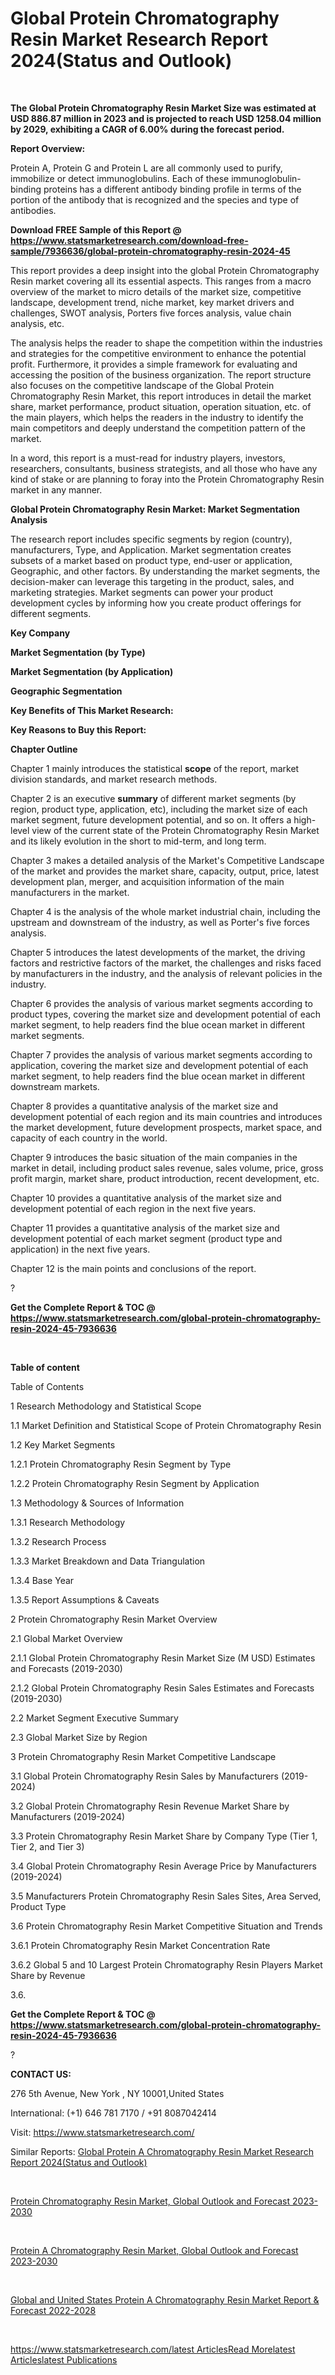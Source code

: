 <h1>Global Protein Chromatography Resin Market Research Report 2024(Status and Outlook)</h1><br/><p><strong>The Global Protein Chromatography Resin Market Size was estimated at USD 886.87 million in 2023 and is projected to reach USD 1258.04 million by 2029, exhibiting a <strong>CAGR</strong> of 6.00% during the forecast period.</strong></p>
 
 
 
 <p><strong>Report Overview:</strong></p>
 
 
 
 <p>Protein A, Protein G and Protein L are all commonly used to purify, immobilize or detect immunoglobulins. Each of these immunoglobulin-binding proteins has a different antibody binding profile in terms of the portion of the antibody that is recognized and the species and type of antibodies.</p>
 
 
 
 <p><strong>Download FREE Sample of this Report @ <a href="https://www.statsmarketresearch.com/download-free-sample/7936636/global-protein-chromatography-resin-2024-45">https://www.statsmarketresearch.com/download-free-sample/7936636/global-protein-chromatography-resin-2024-45</a></strong></p>
 
 
 
 <p>This report provides a deep insight into the global Protein Chromatography Resin market covering all its essential aspects. This ranges from a macro overview of the market to micro details of the market size, competitive landscape, development trend, niche market, key market drivers and challenges, SWOT analysis, Porters five forces analysis, value chain analysis, etc.</p>
 
 
 
 <p>The analysis helps the reader to shape the competition within the industries and strategies for the competitive environment to enhance the potential profit. Furthermore, it provides a simple framework for evaluating and accessing the position of the business organization. The report structure also focuses on the competitive landscape of the Global Protein Chromatography Resin Market, this report introduces in detail the market share, market performance, product situation, operation situation, etc. of the main players, which helps the readers in the industry to identify the main competitors and deeply understand the competition pattern of the market.</p>
 
 
 
 <p>In a word, this report is a must-read for industry players, investors, researchers, consultants, business strategists, and all those who have any kind of stake or are planning to foray into the Protein Chromatography Resin market in any manner.</p>
 
 
 
 <p><strong>Global Protein Chromatography Resin Market: Market Segmentation Analysis</strong></p>
 
 
 
 <p>The research report includes specific segments by region (country), manufacturers, Type, and Application. Market segmentation creates subsets of a market based on product type, end-user or application, Geographic, and other factors. By understanding the market segments, the decision-maker can leverage this targeting in the product, sales, and marketing strategies. Market segments can power your product development cycles by informing how you create product offerings for different segments.</p>
 
 
 
 <p><strong>Key Company</strong></p>
 
 
 
 <p><strong>Market Segmentation (by Type)</strong></p>
 
 
 
 <p><strong>Market Segmentation (<strong>by Application</strong>)</strong></p>
 
 
 
 <p><strong>Geographic Segmentation</strong></p>
 
 
 
 <p><strong>Key Benefits of This Market Research:</strong></p>
 
 
 
 <p><strong>Key <strong>Reasons to Buy</strong> this Report:</strong></p>
 
 
 
 <p><strong>Chapter Outline</strong></p>
 
 
 
 <p>Chapter 1 mainly introduces the statistical <strong>scope</strong> of the report, market division standards, and market research methods.</p>
 
 
 
 <p>Chapter 2 is an executive <strong>summary</strong> of different market segments (by region, product type, application, etc), including the market size of each market segment, future development potential, and so on. It offers a high-level view of the current state of the Protein Chromatography Resin Market and its likely evolution in the short to mid-term, and long term.</p>
 
 
 
 <p>Chapter 3 makes a detailed analysis of the Market&#39;s Competitive Landscape of the market and provides the market share, capacity, output, price, latest development plan, merger, and acquisition information of the main manufacturers in the market.</p>
 
 
 
 <p>Chapter 4 is the analysis of the whole market industrial chain, including the upstream and downstream of the industry, as well as Porter&#39;s five forces analysis.</p>
 
 
 
 <p>Chapter 5 introduces the latest developments of the market, the driving factors and restrictive factors of the market, the challenges and risks faced by manufacturers in the industry, and the analysis of relevant policies in the industry.</p>
 
 
 
 <p>Chapter 6 provides the analysis of various market segments according to product types, covering the market size and development potential of each market segment, to help readers find the blue ocean market in different market segments.</p>
 
 
 
 <p>Chapter 7 provides the analysis of various market segments according to application, covering the market size and development potential of each market segment, to help readers find the blue ocean market in different downstream markets.</p>
 
 
 
 <p>Chapter 8 provides a quantitative analysis of the market size and development potential of each region and its main countries and introduces the market development, future development prospects, market space, and capacity of each country in the world.</p>
 
 
 
 <p>Chapter 9 introduces the basic situation of the main companies in the market in detail, including product sales revenue, sales volume, price, gross profit margin, market share, product introduction, recent development, etc.</p>
 
 
 
 <p>Chapter 10 provides a quantitative analysis of the market size and development potential of each region in the next five years.</p>
 
 
 
 <p>Chapter 11 provides a quantitative analysis of the market size and development potential of each market segment (product type and application) in the next five years.</p>
 
 
 
 <p>Chapter 12 is the main points and conclusions of the report.</p>
 
 
 
 <p>? </p>
 
 
 
 <div><b>Get the Complete Report & TOC @ <a href="https://www.statsmarketresearch.com/global-protein-chromatography-resin-2024-45-7936636">https://www.statsmarketresearch.com/global-protein-chromatography-resin-2024-45-7936636</a></b></div>
 
 
 
 <p><br />
 
 <b>Table of content</b></p>
 
 
 
 <p>Table of Contents<br />
 
 1 Research Methodology and Statistical Scope<br />
 
 1.1 Market Definition and Statistical Scope of Protein Chromatography Resin<br />
 
 1.2 Key Market Segments<br />
 
 1.2.1 Protein Chromatography Resin Segment by Type<br />
 
 1.2.2 Protein Chromatography Resin Segment by Application<br />
 
 1.3 Methodology & Sources of Information<br />
 
 1.3.1 Research Methodology<br />
 
 1.3.2 Research Process<br />
 
 1.3.3 Market Breakdown and Data Triangulation<br />
 
 1.3.4 Base Year<br />
 
 1.3.5 Report Assumptions & Caveats<br />
 
 2 Protein Chromatography Resin Market Overview<br />
 
 2.1 Global Market Overview<br />
 
 2.1.1 Global Protein Chromatography Resin Market Size (M USD) Estimates and Forecasts (2019-2030)<br />
 
 2.1.2 Global Protein Chromatography Resin Sales Estimates and Forecasts (2019-2030)<br />
 
 2.2 Market Segment Executive Summary<br />
 
 2.3 Global Market Size by Region<br />
 
 3 Protein Chromatography Resin Market Competitive Landscape<br />
 
 3.1 Global Protein Chromatography Resin Sales by Manufacturers (2019-2024)<br />
 
 3.2 Global Protein Chromatography Resin Revenue Market Share by Manufacturers (2019-2024)<br />
 
 3.3 Protein Chromatography Resin Market Share by Company Type (Tier 1, Tier 2, and Tier 3)<br />
 
 3.4 Global Protein Chromatography Resin Average Price by Manufacturers (2019-2024)<br />
 
 3.5 Manufacturers Protein Chromatography Resin Sales Sites, Area Served, Product Type<br />
 
 3.6 Protein Chromatography Resin Market Competitive Situation and Trends<br />
 
 3.6.1 Protein Chromatography Resin Market Concentration Rate<br />
 
 3.6.2 Global 5 and 10 Largest Protein Chromatography Resin Players Market Share by Revenue<br />
 
 3.6.</p>
 
 
 
 <div><b>Get the Complete Report & TOC @ <a href="https://www.statsmarketresearch.com/global-protein-chromatography-resin-2024-45-7936636">https://www.statsmarketresearch.com/global-protein-chromatography-resin-2024-45-7936636</a></b></div>
 
 
 
 <p>? </p>
 
 
 
 <p><b>CONTACT US:</b><br />
 
 276 5th Avenue, New York , NY 10001,United States<br />
 
 International: (+1) 646 781 7170 / +91 8087042414<br />
 
 Visit: <a href="https://www.statsmarketresearch.com/">https://www.statsmarketresearch.com/</a><br />
 
 Similar Reports: <a href="https://www.statsmarketresearch.com/global-protein-chromatography-resin-2024-45-7936636">Global Protein A Chromatography Resin Market Research Report 2024(Status and Outlook)</a><br />
 
 <br />
 
 <a href="https://www.statsmarketresearch.com/global-protein-chromatography-resin-2024-45-7936636">Protein Chromatography Resin Market, Global Outlook and Forecast 2023-2030</a><br />
 
 <br />
 
 <a href="https://www.statsmarketresearch.com/global-protein-chromatography-resin-2024-45-7936636">Protein A Chromatography Resin Market, Global Outlook and Forecast 2023-2030</a><br />
 
 <br />
 
 <a href="https://www.statsmarketresearch.com/global-protein-chromatography-resin-2024-45-7936636">Global and United States Protein A Chromatography Resin Market Report & Forecast 2022-2028</a><br />
 
 <br />
 
 <a href="https://gyeongbokgung.com">https://www.statsmarketresearch.com/</a><a href="https://hallyeomaritime.com">latest Articles</a><a href="https://jingwansa.com">Read More</a><a href="https://nguoiviet.jp/">latest Articles</a><a href="https://www.intelmarketresearch.com/">latest Publications</a></p>